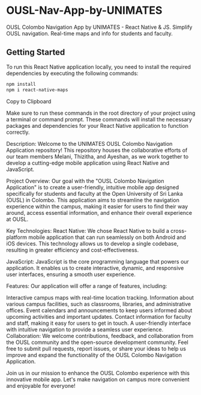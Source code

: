 # OUSL-Nav-App-by-UNIMATES
OUSL Colombo Navigation App by UNIMATES - React Native & JS. Simplify OUSL navigation. Real-time maps and info for students and faculty.

## Getting Started
To run this React Native application locally, you need to install the required dependencies by executing the following commands:

```bash
npm install
npm i react-native-maps
```

<a class="btn" id="copy-button" onclick="copyToClipboard(`npm install\nnpm i react-native-maps`)">Copy to Clipboard</a>

<!-- Add the following script to enable the copy-to-clipboard functionality -->
<script>
  function copyToClipboard(text) {
    const el = document.createElement('textarea');
    el.value = text;
    document.body.appendChild(el);
    el.select();
    document.execCommand('copy');
    document.body.removeChild(el);
    alert('Copied to clipboard!');
  }
</script>

Make sure to run these commands in the root directory of your project using a terminal or command prompt. These commands will install the necessary packages and dependencies for your React Native application to function correctly.

Description:
Welcome to the UNIMATES OUSL Colombo Navigation Application repository! This repository houses the collaborative efforts of our team members Melani, Thizitha, and Ayeshan, as we work together to develop a cutting-edge mobile application using React Native and JavaScript.

Project Overview:
Our goal with the "OUSL Colombo Navigation Application" is to create a user-friendly, intuitive mobile app designed specifically for students and faculty at the Open University of Sri Lanka (OUSL) in Colombo. This application aims to streamline the navigation experience within the campus, making it easier for users to find their way around, access essential information, and enhance their overall experience at OUSL.

Key Technologies:
React Native: We chose React Native to build a cross-platform mobile application that can run seamlessly on both Android and iOS devices. This technology allows us to develop a single codebase, resulting in greater efficiency and cost-effectiveness.

JavaScript:
JavaScript is the core programming language that powers our application. It enables us to create interactive, dynamic, and responsive user interfaces, ensuring a smooth user experience.

Features:
Our application will offer a range of features, including:

Interactive campus maps with real-time location tracking.
Information about various campus facilities, such as classrooms, libraries, and administrative offices.
Event calendars and announcements to keep users informed about upcoming activities and important updates.
Contact information for faculty and staff, making it easy for users to get in touch.
A user-friendly interface with intuitive navigation to provide a seamless user experience.
Collaboration:
We welcome contributions, feedback, and collaboration from the OUSL community and the open-source development community. Feel free to submit pull requests, report issues, or share your ideas to help us improve and expand the functionality of the OUSL Colombo Navigation Application.

Join us in our mission to enhance the OUSL Colombo experience with this innovative mobile app. Let's make navigation on campus more convenient and enjoyable for everyone!
